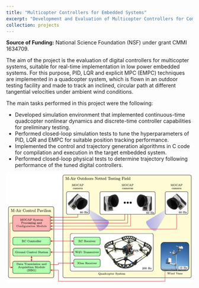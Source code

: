 ```yaml
---
title: "Multicopter Controllers for Embedded Systems"
excerpt: "Development and Evaluation of Multicopter Controllers for Computationally Limited Embedded Systems <br/><img src='/images/videos/embedded_thumbnail.png' width='752' height='423'>"
collection: projects
---
```


<b>Source of Funding:</b> National Science Foundation (NSF) under grant CMMI 1634709.

The aim of the project is the evaluation of digital controllers for multicopter systems, suitable for real-time implementation in low power embedded systems. For this purpose, PID, LQR and explicit MPC (EMPC) techniques are implemented in a quadcopter system, which is flown in an outdoor testing facility and made to track an inclined, circular path at different tangential velocities under ambient wind conditions.

The main tasks performed in this project were the following:

- Developed simulation environment that implemented continuous-time quadcopter nonlinear dynamics and discrete-time controller capabilities for preliminary testing.
- Performed closed-loop simulation tests to tune the hyperparameters of PID, LQR and EMPC for suitable position tracking performance.
- Implemented the control and trajectory generation algorithms in C code for compilation and execution in the target embedded system.
- Performed closed-loop physical tests to determine trajectory following performance of the tuned digital controllers.

<img src="/images/videos/embedded_thumbnail.png">
